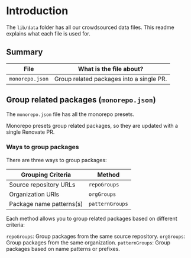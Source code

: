 # Introduction

The `lib/data` folder has all our crowdsourced data files.
This readme explains what each file is used for.

## Summary

| File            | What is the file about?                  |
| --------------- | ---------------------------------------- |
| `monorepo.json` | Group related packages into a single PR. |

## Group related packages (`monorepo.json`)

The `monorepo.json` file has all the monorepo presets.

Monorepo presets group related packages, so they are updated with a single Renovate PR.

### Ways to group packages

There are three ways to group packages:

| Grouping Criteria        | Method          |
| ------------------------ | --------------- |
| Source repository URLs   | `repoGroups`    |
| Organization URls        | `orgGroups`     |
| Package name patterns(s) | `patternGroups` |

Each method allows you to group related packages based on different criteria:

`repoGroups`: Group packages from the same source repository.
`orgGroups`: Group packages from the same organization.
`patternGroups`: Group packages based on name patterns or prefixes.
